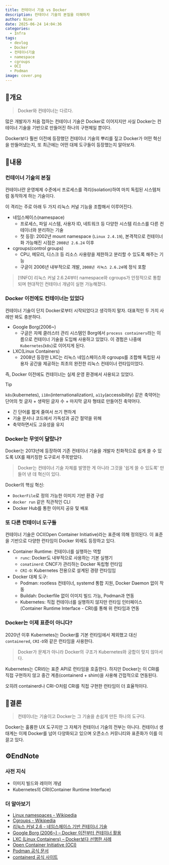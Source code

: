 ```yaml
---
title: 컨테이너 기술 vs Docker
description: 컨테이너 기술의 본질을 이해하자
author: Nine
date: 2025-06-24 14:04:36
categories:
  - Infra
tags:
  - devlog
  - Docker
  - 컨테이너기술
  - namespace
  - cgroups
  - OCI
  - Podman
image: cover.png
---
```

## 📌개요

>Docker와 컨테이너는 다르다.

많은 개발자가 처음 접하는 컨테이너 기술은 Docker로 이어지지만 사실 Docker는 컨테이너 기술을 기반으로 만들어진 하나의 구현체일 뿐이다.

Docker보다 훨씬 이전에 등장했던 컨테이너 기술의 뿌리를 짚고 Docker가 어떤 혁신을 만들어냈는지, 또 최근에는 어떤 대체 도구들이 등장했는지 알아보자.

## 📌내용

### 컨테이너 기술의 본질

컨테이너란 운영체제 수준에서 프로세스를 격리(isolation)하여 마치 독립된 시스템처럼 동작하게 하는 기술이다.

이 격리는 주로 아래 두 가지 리눅스 커널 기능을 조합해서 이루어진다.

- 네임스페이스(namespace)
    - 프로세스, 파일 시스템, 사용자 ID, 네트워크 등 다양한 시스템 리소스를 다른 컨테이너와 분리하는 기술
    - 첫 등장: 2002년 mount namespace (`Linux 2.4.19`), 본격적으로 컨테이너화 가능해진 시점은 `2008년 2.6.24` 이후
- cgroups(control groups)
    - CPU, 메모리, 디스크 등 리소스 사용량을 제한하고 분리할 수 있도록 해주는 기능
    - 구글이 2006년 내부적으로 개발, `2008년 리눅스 2.6.24`에 정식 포함

>[!INFO]
>리눅스 커널 2.6.24부터 namespace와 cgroups가 안정적으로 통합되며 현대적인 컨테이너 개념이 실현 가능해졌다.

### Docker 이전에도 컨테이너는 있었다

컨테이너 기술이 단지 Docker로부터 시작되었다고 생각하지 말자.
대표적인 두 가지 사례만 봐도 충분하다.

- Google Borg(2006~)
    - 구글은 자체 클러스터 관리 시스템인 Borg에서 `process containers`라는 이름으로 컨테이너 기술을 도입해 사용하고 있었다. 이 경험은 나중에 `Kubernetes`(`k8s`)로 이어지게 된다.
- LXC(Linux Containers)
    - 2008년 등장한 LXC는 리눅스 네임스페이스와 cgroups를 조합해 독립된 사용자 공간을 제공하는 최초의 완전한 리눅스 컨테이너 런타임이었다.

즉, Docker 이전에도 컨테이너는 실제 운영 환경에서 사용되고 있었다.

>[!TIP]
>`k8s`(kubernetes), `i18n`(internationalization), `a11y`(accessibility) 같은 축약어는 단어의 첫 글자 + 생략된 글자 수 + 마지막 글자 형태로 만들어진 축약어다.
>- 긴 단어를 짧게 줄여서 쓰기 편하게
>- 기술 문서나 코드에서 가독성과 공간 절약을 위해
>- 축약하면서도 고유성을 유지

### Docker는 무엇이 달랐나?

Docker는 2013년에 등장하여 기존 컨테이너 기술을 개발자 친화적으로 쉽게 쓸 수 있도록 UX를 패키징한 도구로서 주목받았다.

>Docker는 컨테이너 기술 자체를 발명한 게 아니라 그것을 '쉽게 쓸 수 있도록' 만들어 낸 데 혁신이 있다.

Docker의 핵심 혁신:
- `DockerFile`로 정의 가능한 이미지 기반 환경 구성
- `docker run` 같은 직관적인 CLI
- Docker Hub를 통한 이미지 공유 및 배포

### 또 다른 컨테이너 도구들

컨테이너 기술은 OCI(Open Container Initiative)라는 표준에 의해 정의된다.
이 표준을 기반으로 다양한 런타임이 Docker 외에도 등장하고 있다.

- Container Runtime: 컨테이너를 실행하는 역할
    - `runc`: Docker도 내부적으로 사용하는 기본 실행기
    - `conatinerd`: CNCF가 관리하는 Docker 독립형 런타임
    - `CRI-O`: Kubernetes 전용으로 설계된 경량 런타임임
- Docker 대체 도구:
    - Podman: rootless 컨테이너, systemd 통합 지원, Docker Daemon 없이 작동
    - Buildah: Dockerfile 없이 이미지 빌드 가능, Podman과 연동
    - Kubernetes: 직접 컨테이너를 실행하지 않지만 런타임 인터페이스(Container Runtime Interface - CRI)를 통해 위 런타임과 연동

### Docker는 이제 표준이 아니다?

2020년 이후 Kubernetes는 Docker를 기본 런타임에서 제외했고 대신 `containered`, `CRI-O`와 같은 런타임을 사용한다.

>Docker가 문제가 아니라 Docker의 구조가 Kubernetes와 궁합이 맞지 않아서다.

Kubernetes는 CRI라는 표준 API로 런타임을 호출한다.
하지만 Docker는 이 CRI를 직접 구현하지 않고 중간 계층(containerd + shim)을 사용해 간접적으로 연동된다.

오히려 containerd나 CRI-O처럼 CRI를 직접 구현한 런타임이 더 효율적이다.

## 🎯결론

>컨테이너는 기술이고 Docker는 그 기술을 손쉽게 만든 하나의 도구다.

Docker는 훌륭한 UX 도구지만 그 자체가 컨테이너 기술의 전부는 아니다.
컨테이너 생태계는 이제 Docker를 넘어 다양화되고 있으며 오픈소스 커뮤니티와 표준화가 이를 이끌고 있다.

## ⚙️EndNote

### 사전 지식

- 이미지 빌드와 레이어 개념
- Kubernetes의 CRI(Container Runtime Interface)

### 더 알아보기

- [Linux namespaces - Wikipedia](https://en.wikipedia.org/wiki/Linux_namespaces)
- [Cgroups - Wikipedia](https://en.wikipedia.org/wiki/Cgroups)
- [리눅스 커널 2.6 - 네임스페이스 기반 컨테이너 기술](https://en.wikipedia.org/wiki/Linux_namespaces)
- [Google Borg (2006~) – Docker 이전부터 컨테이너 활용](https://news.ycombinator.com/item?id=30327507)
- [LXC (Linux Containers) – Docker보다 선행한 사례](https://www.aquasec.com/blog/a-brief-history-of-containers-from-1970s-chroot-to-docker-2016)
- [Open Container Initiative (OCI)](https://opencontainers.org/)
- [Podman 공식 문서](https://podman.io/)
- [containerd 공식 사이트](https://containerd.io/)